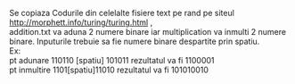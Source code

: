 Se copiaza  Codurile din celelalte fisiere text  pe rand pe siteul http://morphett.info/turing/turing.html ,<br> addition.txt va aduna 2 numere binare iar multiplication va inmulti 2 numere binare.
Inputurile trebuie sa fie  numere binare despartite prin spatiu.<br>
Ex:<br>
pt adunare 110110 [spatiu] 101011  rezultatul va fi 1100001 <br>
    pt inmultire 1101[spatiu]11010 rezultatul va fi 101010010 
